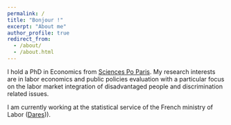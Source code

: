 ```yaml
---
permalink: /
title: "Bonjour !"
excerpt: "About me"
author_profile: true
redirect_from: 
  - /about/
  - /about.html
---
```


I hold a PhD in Economics from [Sciences Po Paris](https://www.sciencespo.fr/department-economics/en.html). My research interests are in labor economics and public policies evaluation with a particular focus on the labor market integration of disadvantaged people and discrimination related issues.

I am currently working at the statistical service of the French ministry of Labor ([Dares](https://dares.travail-emploi.gouv.fr))).
